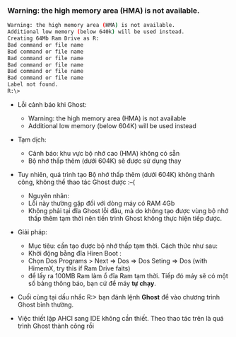 ### Warning: the high memory area (HMA) is not available.

```sh
Warning: the high memory area (HMA) is not available.
Additional low memory (below 640k) will be used instead.
Creating 64Mb Ram Drive as R:
Bad command or file name
Bad command or file name
Bad command or file name
Bad command or file name
Bad command or file name
Bad command or file name
Label not found.
R:\>
```


* Lỗi cảnh báo khi Ghost:
  * Warning: the high memory area (HMA) is not available
  * Additional low memory (below 604K) will be used instead
* Tạm dịch:
  * Cảnh báo: khu vực bộ nhớ cao (HMA) không có sẵn
  * Bộ nhớ thấp thêm (dưới 604K) sẽ được sử dụng thay

* Tuy nhiên, quá trình tạo Bộ nhớ thấp thêm (dưới 604K) không thành công, không thể thao tác Ghost được :–(
  * Nguyên nhân:
  * Lỗi này thường gặp đối với dòng máy có RAM 4Gb
  * Không phải tại đĩa Ghost lỗi đâu, mà do không tạo được vùng bộ nhớ thấp thêm tạm thời nên tiến trình Ghost không thực hiện tiếp được.

* Giải pháp:
  * Mục tiêu: cần tạo được bộ nhớ thấp tạm thời. Cách thức như sau:
  * Khởi động bằng đĩa Hiren Boot :
  * Chọn Dos Programs > Next => Dos => Dos Seting => Dos (with HimemX, try this if Ram Drive faits) 
  * để lấy ra 100MB Ram làm ổ đĩa Ram tạm thời. Tiếp đó máy sẽ có một số bảng thông báo, bạn cứ để máy **tự chạy**.

* Cuối cùng tại dấu nhắc R:\> bạn đánh lệnh **Ghost** để vào chương trình Ghost bình thường.
* Việc thiết lập AHCI sang IDE không cần thiết. Theo thao tác trên là quá trình Ghost thành công rồi
